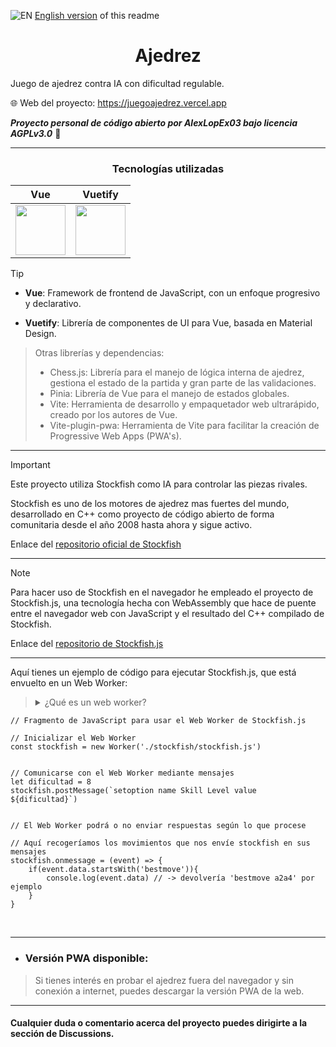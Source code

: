 ![EN](https://flagcdn.com/w20/gb.png) [English version](https://github.com/AlexLopEx03/Ajedrez/blob/main/README.en.md) of this readme

<div align="center">
  <h1>Ajedrez</h1>
</div>

Juego de ajedrez contra IA con dificultad regulable.

🌐 Web del proyecto: https://juegoajedrez.vercel.app

***Proyecto personal de código abierto por AlexLopEx03 bajo licencia AGPLv3.0*** 📜

---
<div align="center">
  
### Tecnologías utilizadas

| Vue | Vuetify |
|-----|---------|
| <img src="https://upload.wikimedia.org/wikipedia/commons/9/95/Vue.js_Logo_2.svg" width="80"/> | <img src="https://cdn.vuetifyjs.com/docs/images/brand-kit/v-logo.svg" width="80"/> |

</div>

> [!TIP]
>
> - **Vue**: Framework de frontend de JavaScript, con un enfoque progresivo y declarativo.
> 
> - **Vuetify**: Librería de componentes de UI para Vue, basada en Material Design.

> Otras librerías y dependencias:
> - Chess.js: Librería para el manejo de lógica interna de ajedrez, gestiona el estado de la partida y gran parte de las validaciones.
> - Pinia: Librería de Vue para el manejo de estados globales.
> - Vite: Herramienta de desarrollo y empaquetador web ultrarápido, creado por los autores de Vue.
> - Vite-plugin-pwa: Herramienta de Vite para facilitar la creación de Progressive Web Apps (PWA's).

---

> [!IMPORTANT]
> Este proyecto utiliza Stockfish como IA para controlar las piezas rivales. 
> 
> Stockfish es uno de los motores de ajedrez mas fuertes del mundo, desarrollado en C++ como proyecto de código abierto de forma comunitaria desde el año 2008 hasta ahora y sigue activo.
> 
> Enlace del [repositorio oficial de Stockfish](https://github.com/official-stockfish/Stockfish)

---

> [!NOTE]
> Para hacer uso de Stockfish en el navegador he empleado el proyecto de Stockfish.js, una tecnología hecha con WebAssembly que hace de puente entre el navegador web con JavaScript y el resultado del C++ compilado de Stockfish.
>
> Enlace del [repositorio de Stockfish.js](https://github.com/lichess-org/stockfish.js)

---

Aquí tienes un ejemplo de código para ejecutar Stockfish.js, que está envuelto en un Web Worker:

> <details>
> <summary>
>   ¿Qué es un web worker?
> </summary>
> Un Web Worker es una tecnología de JavaScript que permite ejecutar tareas en segundo plano en el navegador, de forma paralela al hilo principal de la web.
>
> Se usan principalmente para tareas de procesamiento intensivo, sin que afecten negativamente al rendimiento de la web ni bloqueen la interfaz de usuario.
> </details>

```Js
// Fragmento de JavaScript para usar el Web Worker de Stockfish.js

// Inicializar el Web Worker
const stockfish = new Worker('./stockfish/stockfish.js')


// Comunicarse con el Web Worker mediante mensajes
let dificultad = 8
stockfish.postMessage(`setoption name Skill Level value ${dificultad}`)


// El Web Worker podrá o no enviar respuestas según lo que procese

// Aquí recogeríamos los movimientos que nos envíe stockfish en sus mensajes
stockfish.onmessage = (event) => {
    if(event.data.startsWith('bestmove')){
        console.log(event.data) // -> devolvería 'bestmove a2a4' por ejemplo
    }
}
```
<br>

---

- ### Versión PWA disponible:

> Si tienes interés en probar el ajedrez fuera del navegador y sin conexión a internet, puedes descargar la versión PWA de la web.

---

#### Cualquier duda o comentario acerca del proyecto puedes dirigirte a la sección de Discussions.

